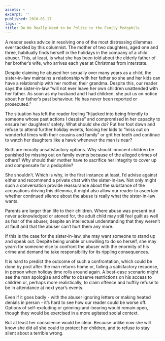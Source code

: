 ```yaml
---
assets: ~
excerpt: ''
published: 2010-01-17
tags: ~
title: Do We Really Need to be Polite to the Family Pedophile
---
```

A reader seeks advice in resolving one of the most distressing dilemmas
ever tackled by this columnist. The mother of two daughters, aged one
and three, habitually finds herself in the holidays in the company of a
child abuser. This, at least, is what she has been told about the
elderly father of her brother’s wife, who arrives each year at Christmas
from interstate.

Despite claiming he abused her sexually over many years as a child, the
sister-in-law maintains a relationship with her father so she and her
kids can have a relationship with her mother, their grandma. Despite
this, our reader says the sister-in-law “will not ever leave her own
children unattended with her father. As soon as my husband and I had
children, she put us on notice about her father’s past behaviour. He has
never been reported or prosecuted.”

The situation has left the reader feeling “hijacked into being friendly
to someone whose past actions I despise” and compromised in her capacity
to ensure her daughters’ safety. What should she do? Put her foot down
and refuse to attend further holiday events, forcing her kids to “miss
out on wonderful times with their cousins and family” or grit her teeth
and continue to watch her daughters like a hawk whenever the man is
near?

Both are morally unsatisfactory options. Why should innocent children be
punished by missing out on family events because of the alleged crimes
of others? Why should their mother have to sacrifice her integrity to
cover up and compensate for a pedophile?

She shouldn’t. Which is why, in the first instance at least, I’d advise
against either and recommend a private chat with the sister-in-law. Not
only might such a conversation provide reassurance about the substance
of the accusations driving this dilemma, it might also allow our reader
to ascertain whether continued silence about the abuse is really what
the sister-in-law wants.

Parents are larger than life to their children. Where abuse was present
but never acknowledged or atoned for, the adult child may still feel
guilt as well as fear of the abuser, despite an intellectual
understanding that they weren’t at fault and that the abuser can’t hurt
them any more.

If this is the case for the sister-in-law, she may want someone to stand
up and speak out. Despite being unable or unwilling to do so herself,
she may yearn for someone else to confront the abuser with the enormity
of his crime and demand he take responsibility for its rippling
consequences.

It is hard to predict the outcome of such a confrontation, which could
be done by post after the man returns home or, failing a satisfactory
response, in person when holiday time rolls around again. A best-case
scenario might see the man apologise and offer to observe restrictions
on his access to children or, perhaps more realistically, to claim
offence and huffily refuse to be in attendance at next year’s events.

Even if it goes badly - with the abuser ignoring letters or making
heated denials in person - it’s hard to see how our reader could be
worse off. Options of self-excluding or grinning-and-bearing would
remain open, though they would be exercised in a more agitated social
context.

But at least her conscience would be clear. Because unlike now she will
know she did all she could to protect her children, and to refuse to
stay silent about a terrible wrong.